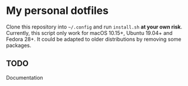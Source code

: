 # My personal dotfiles

Clone this repository into `~/.config` and run `install.sh` **at your own
risk**. Currently, this script only work for macOS 10.15+, Ubuntu 19.04+ and
Fedora 28+. It could be adapted to older distributions by removing some
packages.

## TODO

Documentation
